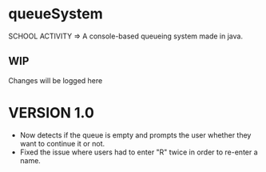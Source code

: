 # queueSystem
SCHOOL ACTIVITY => A console-based queueing system made in java.

## WIP
Changes will be logged here

# VERSION 1.0
+ Now detects if the queue is empty and prompts the user whether they want to continue it or not.
+ Fixed the issue where users had to enter "R" twice in order to re-enter a name.

